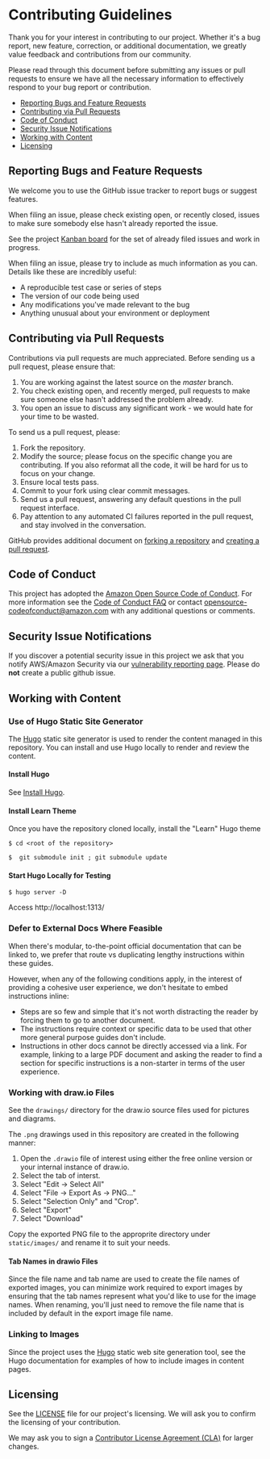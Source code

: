 # Contributing Guidelines

Thank you for your interest in contributing to our project. Whether it's a bug report, new feature, correction, or additional
documentation, we greatly value feedback and contributions from our community.

Please read through this document before submitting any issues or pull requests to ensure we have all the necessary
information to effectively respond to your bug report or contribution.

* [Reporting Bugs and Feature Requests](#reporting-bugs-and-feature-requests)
* [Contributing via Pull Requests](#contributing-via-pull-requests)
* [Code of Conduct](#code-of-conduct)
* [Security Issue Notifications](#security-issue-notifications)
* [Working with Content](#working-with-content)
* [Licensing](#licensing)

## Reporting Bugs and Feature Requests

We welcome you to use the GitHub issue tracker to report bugs or suggest features.

When filing an issue, please check existing open, or recently closed, issues to make sure somebody else hasn't already
reported the issue. 

See the project [Kanban board](https://github.com/aws-samples/aws-get-started-workshop/projects/1?fullscreen=true) for the set of already filed issues and work in progress.

When filing an issue, please try to include as much information as you can. Details like these are incredibly useful:

* A reproducible test case or series of steps
* The version of our code being used
* Any modifications you've made relevant to the bug
* Anything unusual about your environment or deployment

## Contributing via Pull Requests
Contributions via pull requests are much appreciated. Before sending us a pull request, please ensure that:

1. You are working against the latest source on the *master* branch.
2. You check existing open, and recently merged, pull requests to make sure someone else hasn't addressed the problem already.
3. You open an issue to discuss any significant work - we would hate for your time to be wasted.

To send us a pull request, please:

1. Fork the repository.
2. Modify the source; please focus on the specific change you are contributing. If you also reformat all the code, it will be hard for us to focus on your change.
3. Ensure local tests pass.
4. Commit to your fork using clear commit messages.
5. Send us a pull request, answering any default questions in the pull request interface.
6. Pay attention to any automated CI failures reported in the pull request, and stay involved in the conversation.

GitHub provides additional document on [forking a repository](https://help.github.com/articles/fork-a-repo/) and
[creating a pull request](https://help.github.com/articles/creating-a-pull-request/).

## Code of Conduct
This project has adopted the [Amazon Open Source Code of Conduct](https://aws.github.io/code-of-conduct).
For more information see the [Code of Conduct FAQ](https://aws.github.io/code-of-conduct-faq) or contact
opensource-codeofconduct@amazon.com with any additional questions or comments.

## Security Issue Notifications
If you discover a potential security issue in this project we ask that you notify AWS/Amazon Security via our [vulnerability reporting page](http://aws.amazon.com/security/vulnerability-reporting/). Please do **not** create a public github issue.

## Working with Content

### Use of Hugo Static Site Generator

The [Hugo](https://gohugo.io/) static site generator is used to render the content managed in this repository.  You can install and use Hugo locally to render and review the content.

#### Install Hugo

See [Install Hugo](https://gohugo.io/getting-started/installing/).

#### Install Learn Theme

Once you have the repository cloned locally, install the "Learn" Hugo theme

```
$ cd <root of the repository>

$  git submodule init ; git submodule update
```

#### Start Hugo Locally for Testing

```
$ hugo server -D
```

Access http://localhost:1313/

### Defer to External Docs Where Feasible

When there's modular, to-the-point official documentation that can be linked to, we prefer that route vs duplicating lengthy instructions within these guides.  

However, when any of the following conditions apply, in the interest of providing a cohesive user experience, we don't hesitate to embed instructions inline:
  * Steps are so few and simple that it's not worth distracting the reader by forcing them to go to another document.
  * The instructions require context or specific data to be used that other more general purpose guides don't include.
  * Instructions in other docs cannot be directly accessed via a link. For example, linking to a large PDF document and asking the reader to find a section for specific instructions is a non-starter in terms of the user experience.

### Working with draw.io Files

See the `drawings/` directory for the draw.io source files used for pictures and diagrams. 

The `.png` drawings used in this repository are created in the following manner:

1. Open the `.drawio` file of interest using either the free online version or your internal instance of draw.io.
1. Select the tab of interst.
1. Select "Edit -> Select All"
1. Select "File -> Export As -> PNG..."
1. Select "Selection Only" and "Crop".
1. Select "Export"
1. Select "Download"

Copy the exported PNG file to the approprite directory under `static/images/` and rename it to suit your needs.

#### Tab Names in drawio Files

Since the file name and tab name are used to create the file names of exported images, you can minimize work required to export images by ensuring that the tab names represent what you'd like to use for the image names.  When renaming, you'll just need to remove the file name that is included by default in the export image file name.

### Linking to Images

Since the project uses the [Hugo](https://gohugo.io/) static web site generation tool, see the Hugo documentation for examples of how to include images in content pages.

## Licensing

See the [LICENSE](LICENSE) file for our project's licensing. We will ask you to confirm the licensing of your contribution.

We may ask you to sign a [Contributor License Agreement (CLA)](http://en.wikipedia.org/wiki/Contributor_License_Agreement) for larger changes.
